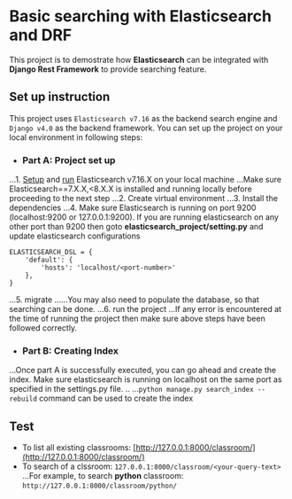 # Basic searching with Elasticsearch and DRF
This project is to demostrate how **Elasticsearch** can be integrated with **Django Rest Framework** to provide searching feature.

## Set up instruction
This project uses `Elasticsearch v7.16` as the backend search engine and `Django v4.0` as the backend framework. You can set up the project on your local environment in following steps:
* ### Part A: Project set up
...1. [Setup](https://www.elastic.co/downloads/past-releases/elasticsearch-7-16-2) and [run](https://www.elastic.co/guide/en/elasticsearch/reference/current/zip-windows.html#windows-running) Elasticsearch v7.16.X on your local machine
...Make sure Elasticsearch==7.X.X,<8.X.X is installed and running locally before proceeding to the next step
...2. Create virtual environment
...3. Install the dependencies
...4. Make sure Elasticsearch is running on port 9200 (localhost:9200 or 127.0.0.1:9200). If you are running elasticsearch on any other port than 9200 then goto **elasticsearch_project/setting.py** and update elasticsearch configurations
```
ELASTICSEARCH_DSL = {
    'default': {
        'hosts': 'localhost/<port-number>'
    },
}
```
...5. migrate 
......You may also need to populate the database, so that searching can be done.
...6. run the project 
...If any error is encountered at the time of running the project then make sure above steps have been followed correctly.

* ### Part B: Creating Index
...Once part A is successfully executed, you can go ahead and create the index. Make sure elasticsearch is running on localhost on the same port as specified in the settings.py file. ..
...`python manage.py search_index --rebuild` command can be used to create the index

## Test
* To list all existing classrooms: [http://127.0.0.1:8000/classroom/](http://127.0.0.1:8000/classroom/)
* To search of a clssroom: `127.0.0.1:8000/classroom/<your-query-text>`
...For example, to search **python** classroom: `http://127.0.0.1:8000/classroom/python/`
